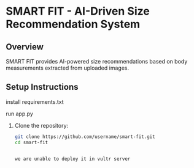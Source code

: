 # SMART FIT - AI-Driven Size Recommendation System

## Overview
SMART FIT provides AI-powered size recommendations based on body measurements extracted from uploaded images.

## Setup Instructions

install requirements.txt

run app.py

1. Clone the repository:
   ```bash
   git clone https://github.com/username/smart-fit.git
   cd smart-fit


   we are unable to deploy it in vultr server 


